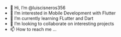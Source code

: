 - 👋 Hi, I’m @luiscisneros356
- 👀 I’m interested in Mobile Development with Flutter
- 🌱 I’m currently learning FLutter and Dart
- 💞️ I’m looking to collaborate on interesting projects
- 📫 How to reach me ...

<!---
luiscisneros356/luiscisneros356 is a ✨ special ✨ repository because its `README.md` (this file) appears on your GitHub profile.
You can click the Preview link to take a look at your changes.
--->
